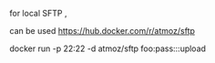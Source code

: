 for local SFTP , 

can be used
https://hub.docker.com/r/atmoz/sftp

docker run -p 22:22 -d atmoz/sftp foo:pass:::upload